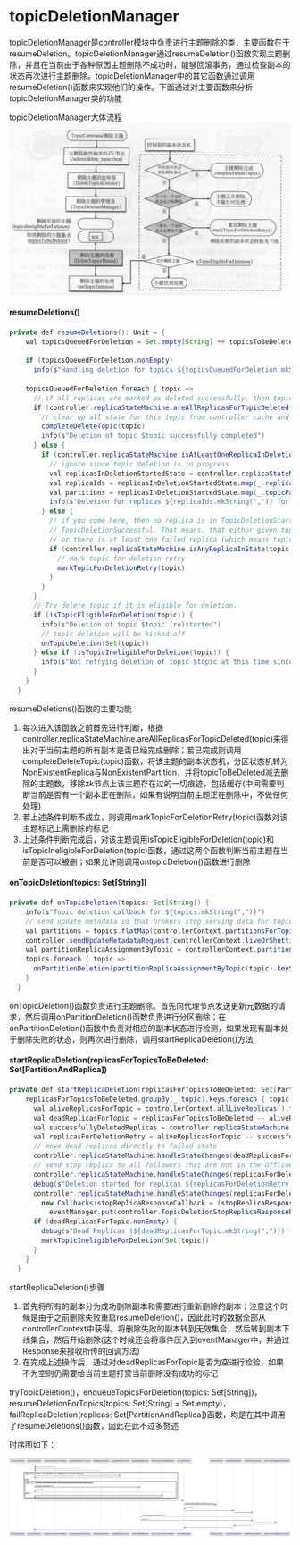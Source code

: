 # topicDeletionManager

topicDeletionManager是controller模块中负责进行主题删除的类，主要函数在于resumeDeletion。topicDeletionManager通过resumeDeletion()函数实现主题删除，并且在当前由于各种原因主题删除不成功时，能够回滚事务，通过检查副本的状态再次进行主题删除。topicDeletionManager中的其它函数通过调用resumeDeletion()函数来实现他们的操作。下面通过对主要函数来分析topicDeletionManager类的功能

topicDeletionManager大体流程![1701598211189](image/TopicDeletionManager/1701598211189.png)

#### resumeDeletions()

```java
private def resumeDeletions(): Unit = {
    val topicsQueuedForDeletion = Set.empty[String] ++ topicsToBeDeleted

    if (topicsQueuedForDeletion.nonEmpty)
      info(s"Handling deletion for topics ${topicsQueuedForDeletion.mkString(",")}")

    topicsQueuedForDeletion.foreach { topic =>
      // if all replicas are marked as deleted successfully, then topic deletion is done
      if (controller.replicaStateMachine.areAllReplicasForTopicDeleted(topic)) {
        // clear up all state for this topic from controller cache and zookeeper
        completeDeleteTopic(topic)
        info(s"Deletion of topic $topic successfully completed")
      } else {
        if (controller.replicaStateMachine.isAtLeastOneReplicaInDeletionStartedState(topic)) {
          // ignore since topic deletion is in progress
          val replicasInDeletionStartedState = controller.replicaStateMachine.replicasInState(topic, ReplicaDeletionStarted)
          val replicaIds = replicasInDeletionStartedState.map(_.replica)
          val partitions = replicasInDeletionStartedState.map(_.topicPartition)
          info(s"Deletion for replicas ${replicaIds.mkString(",")} for partition ${partitions.mkString(",")} of topic $topic in progress")
        } else {
          // if you come here, then no replica is in TopicDeletionStarted and all replicas are not in
          // TopicDeletionSuccessful. That means, that either given topic haven't initiated deletion
          // or there is at least one failed replica (which means topic deletion should be retried).
          if (controller.replicaStateMachine.isAnyReplicaInState(topic, ReplicaDeletionIneligible)) {
            // mark topic for deletion retry
            markTopicForDeletionRetry(topic)
          }
        }
      }
      // Try delete topic if it is eligible for deletion.
      if (isTopicEligibleForDeletion(topic)) {
        info(s"Deletion of topic $topic (re)started")
        // topic deletion will be kicked off
        onTopicDeletion(Set(topic))
      } else if (isTopicIneligibleForDeletion(topic)) {
        info(s"Not retrying deletion of topic $topic at this time since it is marked ineligible for deletion")
      }
    }
  }
```

resumeDeletions()函数的主要功能

1. 每次进入该函数之前首先进行判断，根据controller.replicaStateMachine.areAllReplicasForTopicDeleted(topic)来得出对于当前主题的所有副本是否已经完成删除；若已完成则调用completeDeleteTopic(topic)函数，将该主题的副本状态机，分区状态机转为NonExistentReplica与NonExistentPartition，并将topicToBeDeleted减去删除的主题数，移除zk节点上该主题存在过的一切痕迹，包括缓存(中间需要判断当前是否有一个副本正在删除，如果有说明当前主题正在删除中，不做任何处理)
2. 若上述条件判断不成立，则调用markTopicForDeletionRetry(topic)函数对该主题标记上需删除的标记
3. 上述条件判断完成后，对该主题调用isTopicEligibleForDeletion(topic)和isTopicIneligibleForDeletion(topic)函数，通过这两个函数判断当前主题在当前是否可以被删；如果允许则调用ontopicDeletion()函数进行删除

#### onTopicDeletion(topics: Set[String])

```java
private def onTopicDeletion(topics: Set[String]) {
    info(s"Topic deletion callback for ${topics.mkString(",")}")
    // send update metadata so that brokers stop serving data for topics to be deleted
    val partitions = topics.flatMap(controllerContext.partitionsForTopic)
    controller.sendUpdateMetadataRequest(controllerContext.liveOrShuttingDownBrokerIds.toSeq, partitions)
    val partitionReplicaAssignmentByTopic = controllerContext.partitionReplicaAssignment.groupBy(p => p._1.topic)
    topics.foreach { topic =>
      onPartitionDeletion(partitionReplicaAssignmentByTopic(topic).keySet)
    }
  }
```

onTopicDeletion()函数负责进行主题删除。首先向代理节点发送更新元数据的请求，然后调用onPartitionDeletion()函数负责进行分区删除；在onPartitionDeletion()函数中负责对相应的副本状态进行检测，如果发现有副本处于删除失败的状态，则再次进行删除，调用startReplicaDeletion()方法

#### startReplicaDeletion(replicasForTopicsToBeDeleted: Set[PartitionAndReplica])

```java
private def startReplicaDeletion(replicasForTopicsToBeDeleted: Set[PartitionAndReplica]) {
    replicasForTopicsToBeDeleted.groupBy(_.topic).keys.foreach { topic =>
      val aliveReplicasForTopic = controllerContext.allLiveReplicas().filter(p => p.topic == topic)
      val deadReplicasForTopic = replicasForTopicsToBeDeleted -- aliveReplicasForTopic
      val successfullyDeletedReplicas = controller.replicaStateMachine.replicasInState(topic, ReplicaDeletionSuccessful)
      val replicasForDeletionRetry = aliveReplicasForTopic -- successfullyDeletedReplicas
      // move dead replicas directly to failed state
      controller.replicaStateMachine.handleStateChanges(deadReplicasForTopic.toSeq, ReplicaDeletionIneligible)
      // send stop replica to all followers that are not in the OfflineReplica state so they stop sending fetch requests to the leader
      controller.replicaStateMachine.handleStateChanges(replicasForDeletionRetry.toSeq, OfflineReplica)
      debug(s"Deletion started for replicas ${replicasForDeletionRetry.mkString(",")}")
      controller.replicaStateMachine.handleStateChanges(replicasForDeletionRetry.toSeq, ReplicaDeletionStarted,
        new Callbacks(stopReplicaResponseCallback = (stopReplicaResponseObj, replicaId) =>
          eventManager.put(controller.TopicDeletionStopReplicaResponseReceived(stopReplicaResponseObj, replicaId))))
      if (deadReplicasForTopic.nonEmpty) {
        debug(s"Dead Replicas (${deadReplicasForTopic.mkString(",")}) found for topic $topic")
        markTopicIneligibleForDeletion(Set(topic))
      }
    }
  }
```

startReplicaDeletion()步骤

1. 首先将所有的副本分为成功删除副本和需要进行重新删除的副本；注意这个时候是由于之前删除失败重启resumeDeletion()，因此此时的数据全部从controllerContext中获得。将删除失败的副本转到无效集合，然后转到副本下线集合，然后开始删除(这个时候还会将事件压入到eventManager中，并通过Response来接收所传的回调方法)
2. 在完成上述操作后，通过对deadReplicasForTopic是否为空进行检验，如果不为空则仍需要给当前主题打赏当前删除没有成功的标记

tryTopicDeletion()，enqueueTopicsForDeletion(topics: Set[String])，resumeDeletionForTopics(topics: Set[String] = Set.empty)，failReplicaDeletion(replicas: Set[PartitionAndReplica])函数，均是在其中调用了resumeDeletions()函数，因此在此不过多赘述

时序图如下：

![1701597239388](image/TopicDeletionManager/1701597239388.png)
